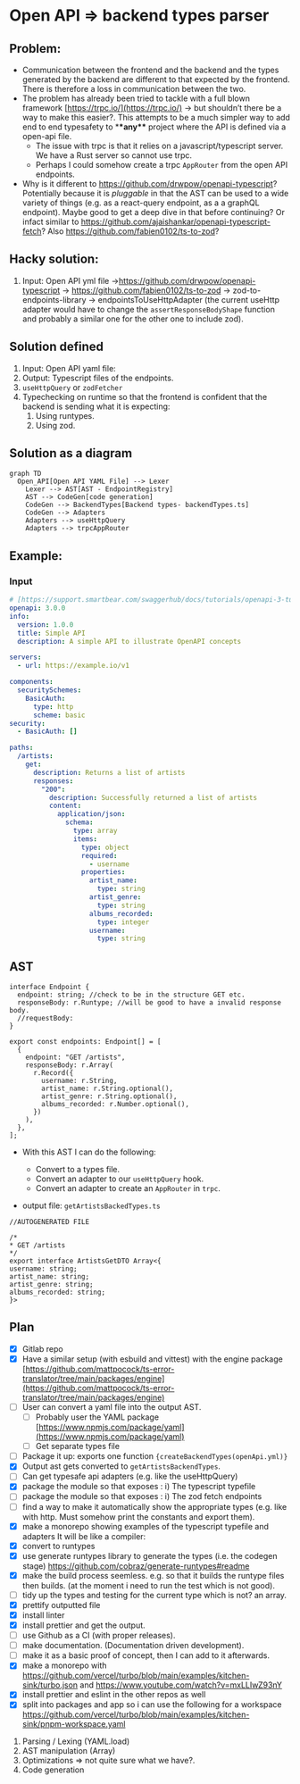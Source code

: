 # Open API ⇒ backend types parser

## Problem:

- Communication between the frontend and the backend and the types generated by the backend are different to that expected by the frontend. There is therefore a loss in communication between the two.
- The problem has already been tried to tackle with a full blown framework [https://trpc.io/](https://trpc.io/) → but shouldn’t there be a way to make this easier?. This attempts to be a much simpler way to add end to end typesafety to \***\*any\*\*** project where the API is defined via a open-api file.
  - The issue with trpc is that it relies on a javascript/typescript server. We have a Rust server so cannot use trpc.
  - Perhaps I could somehow create a trpc `AppRouter` from the open API endpoints.
- Why is it different to https://github.com/drwpow/openapi-typescript? Potentially because it is _pluggable_ in that the AST can be used to a wide variety of things (e.g. as a react-query endpoint, as a a graphQL endpoint). Maybe good to get a deep dive in that before continuing? Or infact similar to https://github.com/ajaishankar/openapi-typescript-fetch? Also https://github.com/fabien0102/ts-to-zod?

## Hacky solution:

1. Input: Open API yml file →https://github.com/drwpow/openapi-typescript → https://github.com/fabien0102/ts-to-zod → zod-to-endpoints-library → endpointsToUseHttpAdapter (the current useHttp adapter would have to change the `assertResponseBodyShape` function and probably a similar one for the other one to include zod).

## Solution defined

1. Input: Open API yaml file:
2. Output: Typescript files of the endpoints.
3. `useHttpQuery` or `zodFetcher`
4. Typechecking on runtime so that the frontend is confident that the backend is sending what it is expecting:
   1. Using runtypes.
   2. Using zod.

## Solution as a diagram

```mermaid
graph TD
  Open_API[Open API YAML File] --> Lexer
	Lexer --> AST[AST - EndpointRegistry]
	AST --> CodeGen[code generation]
	CodeGen --> BackendTypes[Backend types- backendTypes.ts]
	CodeGen --> Adapters
	Adapters --> useHttpQuery
	Adapters --> trpcAppRouter
```

## Example:

### Input

```yaml
# [https://support.smartbear.com/swaggerhub/docs/tutorials/openapi-3-tutorial.html](https://support.smartbear.com/swaggerhub/docs/tutorials/openapi-3-tutorial.html)
openapi: 3.0.0
info:
  version: 1.0.0
  title: Simple API
  description: A simple API to illustrate OpenAPI concepts

servers:
  - url: https://example.io/v1

components:
  securitySchemes:
    BasicAuth:
      type: http
      scheme: basic
security:
  - BasicAuth: []

paths:
  /artists:
    get:
      description: Returns a list of artists
      responses:
        "200":
          description: Successfully returned a list of artists
          content:
            application/json:
              schema:
                type: array
                items:
                  type: object
                  required:
                    - username
                  properties:
                    artist_name:
                      type: string
                    artist_genre:
                      type: string
                    albums_recorded:
                      type: integer
                    username:
                      type: string
```

## AST

```tsx
interface Endpoint {
  endpoint: string; //check to be in the structure GET etc.
  responseBody: r.Runtype; //will be good to have a invalid response body.
  //requestBody:
}

export const endpoints: Endpoint[] = [
  {
    endpoint: "GET /artists",
    responseBody: r.Array(
      r.Record({
        username: r.String,
        artist_name: r.String.optional(),
        artist_genre: r.String.optional(),
        albums_recorded: r.Number.optional(),
      })
    ),
  },
];
```

- With this AST I can do the following:

  - Convert to a types file.
  - Convert an adapter to our `useHttpQuery` hook.
  - Convert an adapter to create an `AppRouter` in `trpc`.

- output file: `getArtistsBackedTypes.ts`

```tsx
//AUTOGENERATED FILE

/*
* GET /artists
*/
export interface ArtistsGetDTO Array<{
username: string;
artist_name: string;
artist_genre: string;
albums_recorded: string;
}>

```

## Plan

- [x] Gitlab repo
- [x] Have a similar setup (with esbuild and vittest) with the engine package [https://github.com/mattpocock/ts-error-translator/tree/main/packages/engine](https://github.com/mattpocock/ts-error-translator/tree/main/packages/engine)
- [ ] User can convert a yaml file into the output AST.
  - [ ] Probably user the YAML package [https://www.npmjs.com/package/yaml](https://www.npmjs.com/package/yaml)
  - [ ] Get separate types file
- [ ] Package it up: exports one function `{createBackendTypes(openApi.yml)}`
- [x] Output ast gets converted to `getArtistsBackendTypes`.
- [ ] Can get typesafe api adapters (e.g. like the useHttpQuery)
- [x] package the module so that exposes : i) The typescript typefile
- [ ] package the module so that exposes : i) The zod fetch endpoints
- [ ] find a way to make it automatically show the appropriate types (e.g. like with http. Must somehow print the constants and export them).
- [x] make a monorepo showing examples of the typescript typefile and adapters
      It will be like a compiler:
- [x] convert to runtypes
- [x] use generate runtypes library to generate the types (i.e. the codegen stage) https://github.com/cobraz/generate-runtypes#readme
- [x] make the build process seemless. e.g. so that it builds the runtype files then builds. (at the moment i need to run the test which is not good).
- [ ] tidy up the types and testing for the current type which is not? an array.
- [x] prettify outputted file
- [x] install linter
- [x] install prettier and get the output.
- [ ] use Github as a CI (with proper releases).
- [ ] make documentation. (Documentation driven development).
- [ ] make it as a basic proof of concept, then I can add to it afterwards.
- [x] make a monorepo with https://github.com/vercel/turbo/blob/main/examples/kitchen-sink/turbo.json and https://www.youtube.com/watch?v=mxLLIwZ93nY
- [x] install prettier and eslint in the other repos as well
- [x] split into packages and app so i can use the following for a workspace https://github.com/vercel/turbo/blob/main/examples/kitchen-sink/pnpm-workspace.yaml

1. Parsing / Lexing (YAML.load)
2. AST manipulation (Array<Endpoint>)
3. Optimizations ⇒ not quite sure what we have?.
4. Code generation
